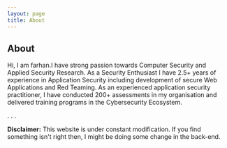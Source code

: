 ```yaml
---
layout: page
title: About
---
```


## About

Hi, I am farhan.I have strong passion towards Computer Security and Applied Security Research. As a Security Enthusiast I have 2.5+ years of experience in Application Security including development of secure Web Applications and Red Teaming.
As an experienced application security practitioner, I have conducted 200+ assessments in my organisation and delivered training programs in the Cybersecurity Ecosystem.

.
.
.

**Disclaimer:** This website is under constant modification.
If you find something isn't right then,
I might be doing some change in the back-end.
